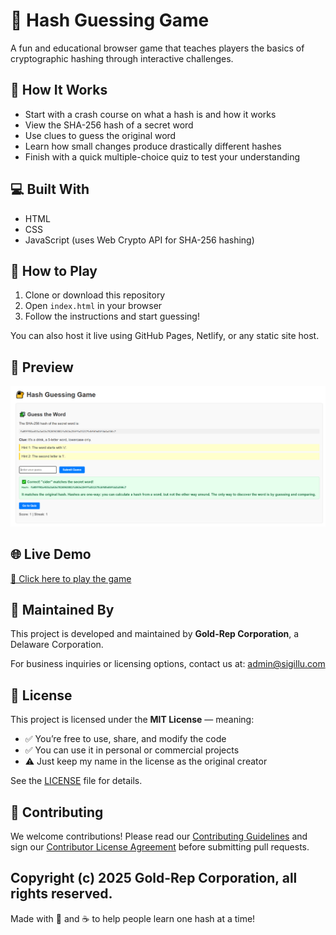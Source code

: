 # 🔐 Hash Guessing Game

A fun and educational browser game that teaches players the basics of cryptographic hashing through interactive challenges.

## 🎯 How It Works
- Start with a crash course on what a hash is and how it works
- View the SHA-256 hash of a secret word
- Use clues to guess the original word
- Learn how small changes produce drastically different hashes
- Finish with a quick multiple-choice quiz to test your understanding

## 💻 Built With
- HTML
- CSS
- JavaScript (uses Web Crypto API for SHA-256 hashing)

## 🚀 How to Play
1. Clone or download this repository
2. Open `index.html` in your browser
3. Follow the instructions and start guessing!

You can also host it live using GitHub Pages, Netlify, or any static site host.

## 📸 Preview
![Screenshot of Game](preview.png) <!-- Add a screenshot file if you like -->

## 🌐 Live Demo
[🔗 Click here to play the game](https://sigillu.github.io/hash-guessing-game/)


## 🏢 Maintained By
This project is developed and maintained by **Gold-Rep Corporation**, a Delaware Corporation.

For business inquiries or licensing options, contact us at: [admin@sigillu.com](mailto:admin@sigillu.com)


## 📄 License
This project is licensed under the **MIT License** — meaning:

- ✅ You’re free to use, share, and modify the code
- ✅ You can use it in personal or commercial projects
- ⚠️ Just keep my name in the license as the original creator

See the [LICENSE](LICENSE.txt) file for details.

## 🤝 Contributing
We welcome contributions! 
Please read our [Contributing Guidelines](CONTRIBUTING.md) and sign our [Contributor License Agreement](CLA.md) before submitting pull requests.


Copyright (c) 2025
Gold-Rep Corporation, all rights reserved.
---

Made with 🧠 and ☕ to help people learn one hash at a time!
